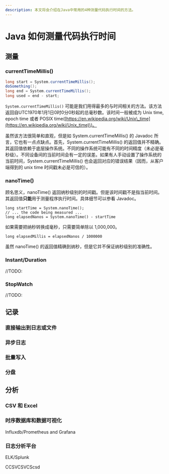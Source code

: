 ```yaml
---
description: 本文将会介绍在Java中常用的4种测量代码执行时间的方法。
---
```


# Java 如何测量代码执行时间

## 测量

### currentTimeMillis\(\)

```java
long start = System.currentTimeMillis();
doSomething();
long end = System.currentTimeMillis();
long used = end - start;
```

`System.currentTimeMillis()` 可能是我们用得最多的与时间相关的方法。该方法返回自UTC1970年1月1日0时0分0秒起的总毫秒数。该时间一般被成为 Unix time, epoch time 或者 POSIX time\([https://en.wikipedia.org/wiki/Unix\_time](https://en.wikipedia.org/wiki/Unix_time)\)。

虽然该方法很简单和直观，但是如 System.currentTimeMillis\(\) 的 Javadoc 所言，它也有一点点缺点。首先，System.currentTimeMillis\(\) 的返回值并不精确。其返回值依赖于底层操作系统。不同的操作系统可能有不同的时间精度（未必是毫秒级）。不同设备间的当前时间会有一定的误差。如果有人手动设置了操作系统的当前时间，System.currentTimeMillis\(\) 也会返回对应的错误结果（因而，从客户端得到的 unix time 时间戳未必是可信的）。

### nanoTime\(\)

顾名思义，nanoTime\(\) 返回纳秒级别的时间戳。但是该时间戳不是指当前时间。其返回值**只能**用于测量程序执行时间。具体细节可以参看 Javadoc。

```text
long startTime = System.nanoTime();
// ... the code being measured ...
long elapsedNanos = System.nanoTime() - startTime
```

如果需要把纳秒转换成毫秒，只需要简单除以 1,000,000。

```text
long elapsedMillis = elapsedNanos / 1000000
```

虽然 nanoTime\(\) 的返回值精确到纳秒，但是它并不保证纳秒级别的准确性。

### Instant/Duration

//TODO:

### StopWatch

//TODO:

## 记录

### 直接输出到日志或文件

### 异步日志

### 批量写入

### 分盘

## 分析

### CSV 和 Excel

### 时序数据库和数据可视化

Influxdb/Prometheus and Grafana

### 日志分析平台

ELK/Splunk

CCSVCSVCScsd

